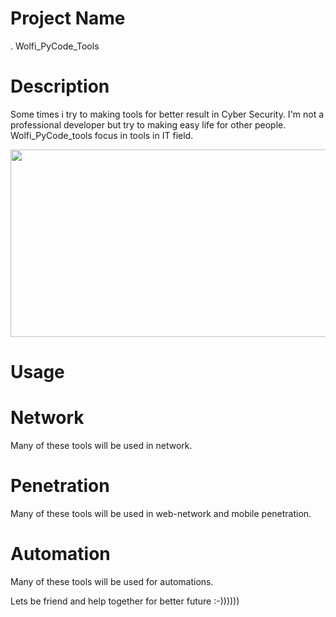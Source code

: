 # Project Name
  . Wolfi_PyCode_Tools
# Description 
Some times i try to making tools for better result in Cyber Security.
I'm not a professional developer but try to making easy life for other people.
Wolfi_PyCode_tools focus in tools in IT field.

<img width="1000" height="300" src="https://wallpaperaccess.com/full/222143.jpg">

# Usage

# Network
Many of these tools will be used in network.
# Penetration
Many of these tools will be used in web-network and mobile penetration.
# Automation
Many of these tools will be used for automations.


Lets be friend and help together for better future :-))))))


